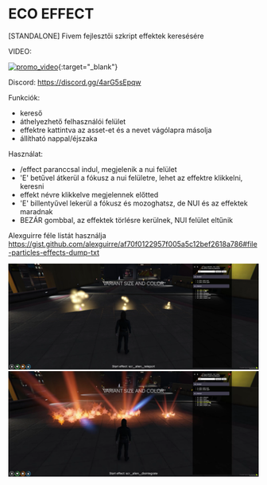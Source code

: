 # ECO EFFECT
[STANDALONE] Fivem fejlesztői szkript effektek keresésére

VIDEO:

[![promo_video](https://img.youtube.com/vi/mbmae0rCMHU/0.jpg)](https://youtu.be/mbmae0rCMHU){:target="\_blank"}

Discord: https://discord.gg/4arG5sEpqw

Funkciók:
 - kereső
 - áthelyezhető felhasználói felület
 - effektre kattintva az asset-et és a nevet vágólapra másolja
 - állítható nappal/éjszaka
 
Használat:
 - /effect paranccsal indul, megjelenik a nui felület
 - 'E' betűvel átkerül a fókusz a nui felületre, lehet az effektre klikkelni, keresni
 - effekt névre klikkelve megjelennek előtted
 - 'E' billentyűvel  lekerül a fókusz és mozoghatsz, de NUI és az effektek maradnak
 - BEZÁR gombbal, az effektek törlésre kerülnek, NUI felület eltűnik
 
 Alexguirre féle listát használja
 https://gist.github.com/alexguirre/af70f0122957f005a5c12bef2618a786#file-particles-effects-dump-txt

![eco_effect1](https://github.com/Ekhion76/eco_effect/blob/main/previews/eco_effect1.png)
![eco_effect2](https://github.com/Ekhion76/eco_effect/blob/main/previews/eco_effect2.png)
